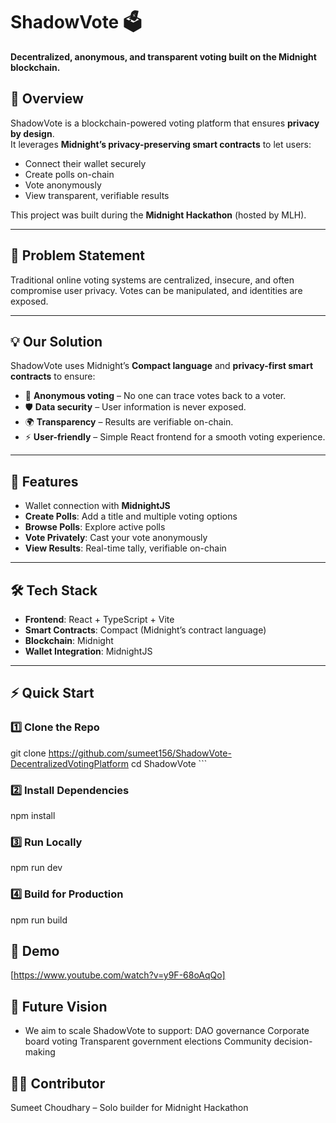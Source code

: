 # ShadowVote 🗳️  
**Decentralized, anonymous, and transparent voting built on the Midnight blockchain.**  

## 📌 Overview  
ShadowVote is a blockchain-powered voting platform that ensures **privacy by design**.  
It leverages **Midnight’s privacy-preserving smart contracts** to let users:  
- Connect their wallet securely  
- Create polls on-chain  
- Vote anonymously  
- View transparent, verifiable results  

This project was built during the **Midnight Hackathon** (hosted by MLH).  

---

## 🎯 Problem Statement  
Traditional online voting systems are centralized, insecure, and often compromise user privacy. Votes can be manipulated, and identities are exposed.  

---

## 💡 Our Solution  
ShadowVote uses Midnight’s **Compact language** and **privacy-first smart contracts** to ensure:  
- 🔐 **Anonymous voting** – No one can trace votes back to a voter.  
- 🛡️ **Data security** – User information is never exposed.  
- 🌍 **Transparency** – Results are verifiable on-chain.  
- ⚡ **User-friendly** – Simple React frontend for a smooth voting experience.  

---

## 🚀 Features  
- Wallet connection with **MidnightJS**  
- **Create Polls**: Add a title and multiple voting options  
- **Browse Polls**: Explore active polls  
- **Vote Privately**: Cast your vote anonymously  
- **View Results**: Real-time tally, verifiable on-chain  

---

## 🛠️ Tech Stack  
- **Frontend**: React + TypeScript + Vite  
- **Smart Contracts**: Compact (Midnight’s contract language)  
- **Blockchain**: Midnight  
- **Wallet Integration**: MidnightJS  

---

## ⚡ Quick Start  

### 1️⃣ Clone the Repo  

git clone https://github.com/sumeet156/ShadowVote-DecentralizedVotingPlatform
cd ShadowVote ```

### 2️⃣ Install Dependencies
npm install

### 3️⃣ Run Locally
npm run dev

### 4️⃣ Build for Production
npm run build

## 🎥 Demo

[https://www.youtube.com/watch?v=y9F-68oAqQo]

## 🔮 Future Vision

- We aim to scale ShadowVote to support:
DAO governance
Corporate board voting
Transparent government elections
Community decision-making


## 👨‍💻 Contributor
Sumeet Choudhary – Solo builder for Midnight Hackathon



